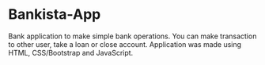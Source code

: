 # Bankista-App
Bank application to make simple bank operations. You can make transaction to other user, take a loan or close account. Application was made using HTML, CSS/Bootstrap and JavaScript.
